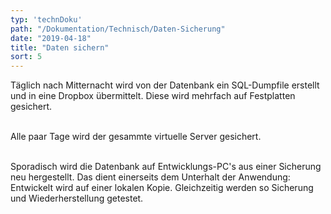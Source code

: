 ```yaml
---
typ: 'technDoku'
path: "/Dokumentation/Technisch/Daten-Sicherung"
date: "2019-04-18"
title: "Daten sichern"
sort: 5
---
```


Täglich nach Mitternacht wird von der Datenbank ein SQL-Dumpfile erstellt und in eine Dropbox übermittelt. Diese wird mehrfach auf Festplatten gesichert.<br/><br/>


Alle paar Tage wird der gesammte virtuelle Server gesichert.<br/><br/>


Sporadisch wird die Datenbank auf Entwicklungs-PC's aus einer Sicherung neu hergestellt. Das dient einerseits dem Unterhalt der Anwendung: Entwickelt wird auf einer lokalen Kopie. Gleichzeitig werden so Sicherung und Wiederherstellung getestet.